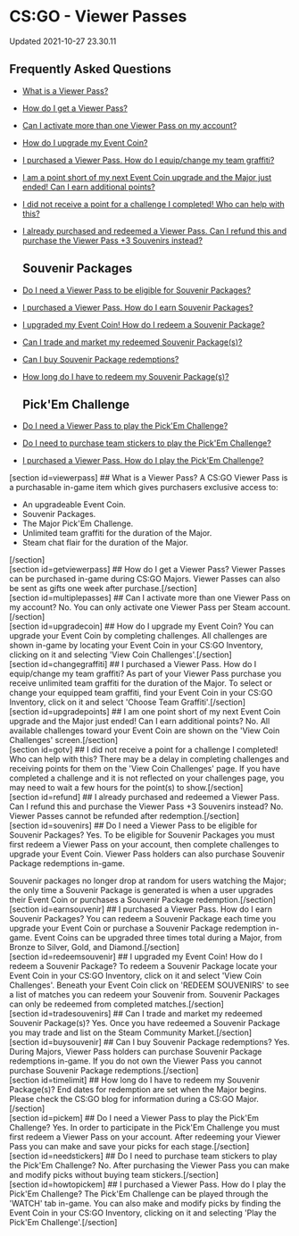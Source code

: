 # CS:GO - Viewer Passes
Updated 2021-10-27 23.30.11

## Frequently Asked Questions

* [What is a Viewer Pass?](#viewerpass)
* [How do I get a Viewer Pass?](#getviewerpass)
* [Can I activate more than one Viewer Pass on my account?](#multiplepasses)
* [How do I upgrade my Event Coin?](#upgradecoin)
* [I purchased a Viewer Pass. How do I equip/change my team graffiti?](#changegraffiti)
* [I am a point short of my next Event Coin upgrade and the Major just ended! Can I earn additional points?](#upgradepoints)
* [I did not receive a point for a challenge I completed! Who can help with this?](#gotv)
* [I already purchased and redeemed a Viewer Pass. Can I refund this and purchase the Viewer Pass +3 Souvenirs instead?](#refund)

  ## Souvenir Packages

* [Do I need a Viewer Pass to be eligible for Souvenir Packages?](#souvenirs)
* [I purchased a Viewer Pass. How do I earn Souvenir Packages?](#earnsouvenir)
* [I upgraded my Event Coin! How do I redeem a Souvenir Package?](#redeemsouvenir)
* [Can I trade and market my redeemed Souvenir Package(s)?](#tradesouvenirs)
* [Can I buy Souvenir Package redemptions?](#buysouvenir)
* [How long do I have to redeem my Souvenir Package(s)?](#timelimit)

  ## Pick'Em Challenge

* [Do I need a Viewer Pass to play the Pick'Em Challenge?](#pickem)
* [Do I need to purchase team stickers to play the Pick'Em Challenge?](#needstickers)
* [I purchased a Viewer Pass. How do I play the Pick'Em Challenge?](#howtopickem)

  
[section id=viewerpass] ## What is a Viewer Pass?
A CS:GO Viewer Pass is a purchasable in-game item which gives purchasers exclusive access to:  

* An upgradeable Event Coin.
* Souvenir Packages.
* The Major Pick'Em Challenge.
* Unlimited team graffiti for the duration of the Major﻿.
* Steam chat flair for the duration of the Major.

 [/section]   
[section id=getviewerpass] ## How do I get a Viewer Pass?
Viewer Passes can be purchased in-game during CS:GO Majors. Viewer Passes can also be sent as gifts one week after purchase.[/section]   
[section id=multiplepasses] ## Can I activate more than one Viewer Pass on my account?
No. You can only activate one Viewer Pass per Steam account.[/section]   
[section id=upgradecoin] ## How do I upgrade my Event Coin?
You can upgrade your Event Coin by completing challenges. All challenges are shown in-game by locating your Event Coin in your CS:GO Inventory, clicking on it and selecting 'View Coin Challenges'.[/section]   
[section id=changegraffiti] ## I purchased a Viewer Pass. How do I equip/change my team graffiti?
As part of your Viewer Pass purchase you receive unlimited team graffiti for the duration of the Major. To select or change your equipped team graffiti, find your Event Coin in your CS:GO Inventory, click on it and select 'Choose Team Graffiti'.[/section]   
[section id=upgradepoints] ## I am one point short of my next Event Coin upgrade and the Major just ended! Can I earn additional points?
No. All available challenges toward your Event Coin are shown on the 'View Coin Challenges' screen.[/section]   
[section id=gotv] ## I did not receive a point for a challenge I completed! Who can help with this?
There may be a delay in completing challenges and receiving points for them on the 'View Coin Challenges' page. If you have completed a challenge and it is not reflected on your challenges page, you may need to wait a few hours for the point(s) to show.[/section]   
[section id=refund] ## I already purchased and redeemed a Viewer Pass. Can I refund this and purchase the Viewer Pass +3 Souvenirs instead?
No. Viewer Passes cannot be refunded after redemption.[/section]   
[section id=souvenirs] ## Do I need a Viewer Pass to be eligible for Souvenir Packages?
Yes. To be eligible for Souvenir Packages you must first redeem a Viewer Pass on your account, then complete challenges to upgrade your Event Coin. Viewer Pass holders can also purchase Souvenir Package redemptions in-game.  
  
Souvenir packages no longer drop at random for users watching the Major; the only time a Souvenir Package is generated is when a user upgrades their Event Coin or purchases a Souvenir Package redemption.[/section]   
[section id=earnsouvenir] ## I purchased a Viewer Pass. How do I earn Souvenir Packages?
You can redeem a Souvenir Package each time you upgrade your Event Coin or purchase a Souvenir Package redemption in-game. Event Coins can be upgraded three times total during a Major, from Bronze to Silver, Gold, and Diamond.[/section]   
[section id=redeemsouvenir] ## I upgraded my Event Coin! How do I redeem a Souvenir Package?
To redeem a Souvenir Package locate your Event Coin in your CS:GO Inventory, click on it and select 'View Coin Challenges'. Beneath your Event Coin click on 'REDEEM SOUVENIRS' to see a list of matches you can redeem your Souvenir from. Souvenir Packages can only be redeemed from completed matches.[/section]   
[section id=tradesouvenirs] ## Can I trade and market my redeemed Souvenir Package(s)?
Yes. Once you have redeemed a Souvenir Package you may trade and list on the Steam Community Market.[/section]   
[section id=buysouvenir] ## Can I buy Souvenir Package redemptions?
Yes. During Majors, Viewer Pass holders can purchase Souvenir Package redemptions in-game. If you do not own the Viewer Pass you cannot purchase Souvenir Package redemptions.[/section]   
[section id=timelimit] ## How long do I have to redeem my Souvenir Package(s)?
End dates for redemption are set when the Major begins. Please check the CS:GO blog for information during a CS:GO Major.[/section]   
[section id=pickem] ## Do I need a Viewer Pass to play the Pick'Em Challenge?
Yes. In order to participate in the Pick'Em Challenge you must first redeem a Viewer Pass on your account. After redeeming your Viewer Pass you can make and save your picks for each stage.[/section]   
[section id=needstickers] ## Do I need to purchase team stickers to play the Pick'Em Challenge?
No. After purchasing the Viewer Pass you can make and modify picks without buying team stickers.[/section]   
[section id=howtopickem] ## I purchased a Viewer Pass. How do I play the Pick'Em Challenge?
The Pick'Em Challenge can be played through the 'WATCH' tab in-game. You can also make and modify picks by finding the Event Coin in your CS:GO Inventory, clicking on it and selecting 'Play the Pick'Em Challenge'.[/section]